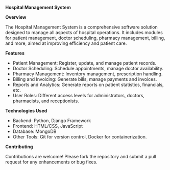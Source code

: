**Hospital Management System**

**Overview**

The Hospital Management System is a comprehensive software solution designed to manage all aspects of hospital operations. It includes modules for patient management, doctor scheduling, pharmacy management, billing, and more, aimed at improving efficiency and patient care.

**Features**

- Patient Management: Register, update, and manage patient records.
- Doctor Scheduling: Schedule appointments, manage doctor availability.
- Pharmacy Management: Inventory management, prescription handling.
- Billing and Invoicing: Generate bills, manage payments and invoices.
- Reports and Analytics: Generate reports on patient statistics, financials, etc.
- User Roles: Different access levels for administrators, doctors, pharmacists, and receptionists.

**Technologies Used**

- Backend: Python, Django Framework
- Frontend: HTML/CSS, JavaScript
- Database: MongoDB
- Other Tools: Git for version control, Docker for containerization.

**Contributing**

Contributions are welcome! Please fork the repository and submit a pull request for any enhancements or bug fixes.

